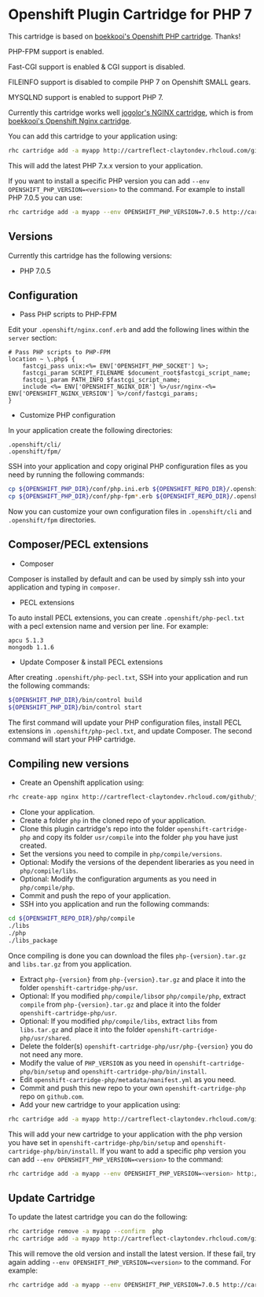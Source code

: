 # Openshift Plugin Cartridge for PHP 7

This cartridge is based on [boekkooi's Openshift PHP cartridge](https://github.com/boekkooi/openshift-cartridge-php). Thanks!

PHP-FPM support is enabled.

Fast-CGI support is enabled & CGI support is disabled. 

FILEINFO support is disabled to compile PHP 7 on Openshift SMALL gears.

MYSQLND support is enabled to support PHP 7.

Currently this cartridge works well [jogolor's NGINX cartridge](https://github.com/jogolor/openshift-cartridge-nginx), which is from [boekkooi's Openshift Nginx cartridge](https://github.com/boekkooi/openshift-cartridge-nginx).

You can add this cartridge to your application using:
```BASH
rhc cartridge add -a myapp http://cartreflect-claytondev.rhcloud.com/github/jogolor/openshift-cartridge-php
```
This will add the latest PHP 7.x.x version to your application.

If you want to install a specific PHP version you can add `--env OPENSHIFT_PHP_VERSION=<version>` to the command. For example to install PHP 7.0.5 you can use:
```BASH
rhc cartridge add -a myapp --env OPENSHIFT_PHP_VERSION=7.0.5 http://cartreflect-claytondev.rhcloud.com/github/jogolor/openshift-cartridge-php
```

## Versions
Currently this cartridge has the following versions:
- PHP 7.0.5

## Configuration
- Pass PHP scripts to PHP-FPM

Edit your `.openshift/nginx.conf.erb` and add the following lines within the `server` section:
```
# Pass PHP scripts to PHP-FPM
location ~ \.php$ {
    fastcgi_pass unix:<%= ENV['OPENSHIFT_PHP_SOCKET'] %>;
    fastcgi_param SCRIPT_FILENAME $document_root$fastcgi_script_name;
    fastcgi_param PATH_INFO $fastcgi_script_name;
    include <%= ENV['OPENSHIFT_NGINX_DIR'] %>/usr/nginx-<%= ENV['OPENSHIFT_NGINX_VERSION'] %>/conf/fastcgi_params;
}
```

- Customize PHP configuration

In your application create the following directories:
```
.openshift/cli/
.openshift/fpm/
```
SSH into your application and copy original PHP configuration files as you need by running the following commands:
```BASH
cp ${OPENSHIFT_PHP_DIR}/conf/php.ini.erb ${OPENSHIFT_REPO_DIR}/.openshift/cli/
cp ${OPENSHIFT_PHP_DIR}/conf/php-fpm*.erb ${OPENSHIFT_REPO_DIR}/.openshift/fpm/
```
Now you can customize your own configuration files in `.openshift/cli` and `.openshift/fpm` directories.

## Composer/PECL extensions
- Composer

Composer is installed by default and can be used by simply ssh into your application and typing in `composer`.

- PECL extensions

To auto install PECL extensions, you can create `.openshift/php-pecl.txt` with a pecl extension name and version per line. For example:
```
apcu 5.1.3
mongodb 1.1.6
```
- Update Composer & install PECL extensions

After creating `.openshift/php-pecl.txt`, SSH into your application and run the following commands:
```BASH
${OPENSHIFT_PHP_DIR}/bin/control build
${OPENSHIFT_PHP_DIR}/bin/control start
```
The first command will update your PHP configuration files, install PECL extensions in `.openshift/php-pecl.txt`, and update Composer.
The second command will start your PHP cartridge.

## Compiling new versions
- Create  an Openshift application using:
```BASH
rhc create-app nginx http://cartreflect-claytondev.rhcloud.com/github/jogolor/openshift-cartridge-nginx
```
- Clone your application.
- Create a folder `php` in the cloned repo of your application.
- Clone this plugin cartridge's repo into the folder `openshift-cartridge-php` and copy its folder `usr/compile` into the folder `php` you have just created.
- Set the versions you need to compile in `php/compile/versions`.
- Optional: Modify the versions of the dependent liberaries  as you need in `php/compile/libs`.
- Optional: Modify the configuration arguments as you need in `php/compile/php`.
- Commit and push the repo of your application.
- SSH into you application and run the following commands:
```BASH
cd ${OPENSHIFT_REPO_DIR}/php/compile
./libs
./php
./libs_package
```
Once compiling is done you can download the files `php-{version}.tar.gz` and `libs.tar.gz` from you application.
- Extract `php-{version}` from `php-{version}.tar.gz` and place it into the folder `openshift-cartridge-php/usr`.
- Optional: If you modified `php/compile/libs`or `php/compile/php`, extract `compile` from `php-{version}.tar.gz` and place it into the folder `openshift-cartridge-php/usr`.
- Optional: If you modified `php/compile/libs`, extract `libs` from `libs.tar.gz` and place it into the folder `openshift-cartridge-php/usr/shared`.
- Delete the folder(s) `openshift-cartridge-php/usr/php-{version}` you do not need any more.
- Modify the value of `PHP_VERSION` as you need in `openshift-cartridge-php/bin/setup` and `openshift-cartridge-php/bin/install`.
- Edit `openshift-cartridge-php/metadata/manifest.yml` as you need.
- Commit and push this new repo to your own `openshift-cartridge-php` repo on `github.com`.
- Add your new cartridge to your application using:
```BASH
rhc cartridge add -a myapp http://cartreflect-claytondev.rhcloud.com/github/<user>/openshift-cartridge-php
```
This will add your new cartridge to your application with the php version you have set in `openshift-cartridge-php/bin/setup` and `openshift-cartridge-php/bin/install`.
If you want to add a specific php version you can add `--env OPENSHIFT_PHP_VERSION=<version>` to the command:
```BASH
rhc cartridge add -a myapp --env OPENSHIFT_PHP_VERSION=<version> http://cartreflect-claytondev.rhcloud.com/github/<user>/openshift-cartridge-php
```

## Update Cartridge
To update the latest cartridge you can do the following:
```BASH
rhc cartridge remove -a myapp --confirm  php
rhc cartridge add -a myapp http://cartreflect-claytondev.rhcloud.com/github/jogolor/openshift-cartridge-php
```
This will remove the old version and install the latest version. If these fail, try again adding `--env OPENSHIFT_PHP_VERSION=<version>` to the command. For example:
```BASH
rhc cartridge add -a myapp --env OPENSHIFT_PHP_VERSION=7.0.5 http://cartreflect-claytondev.rhcloud.com/github/jogolor/openshift-cartridge-php
```
